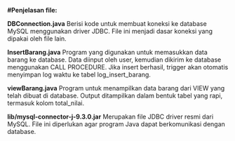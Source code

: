 **#Penjelasan file:**

**DBConnection.java**
Berisi kode untuk membuat koneksi ke database MySQL menggunakan driver JDBC. File ini menjadi dasar koneksi yang dipakai oleh file lain.

**InsertBarang.java**
Program yang digunakan untuk memasukkan data barang ke database. Data diinput oleh user, kemudian dikirim ke database menggunakan CALL PROCEDURE. Jika insert berhasil, trigger akan otomatis menyimpan log waktu ke tabel log_insert_barang.

**viewBarang.java**
Program untuk menampilkan data barang dari VIEW yang telah dibuat di database. Output ditampilkan dalam bentuk tabel yang rapi, termasuk kolom total_nilai.

**lib/mysql-connector-j-9.3.0.jar**
Merupakan file JDBC driver resmi dari MySQL. File ini diperlukan agar program Java dapat berkomunikasi dengan database. 
